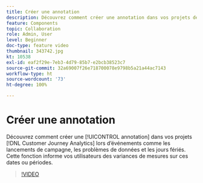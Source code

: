 ```yaml
---
title: Créer une annotation
description: Découvrez comment créer une annotation dans vos projets de Customer Journey Analytics lors d’événements tels que les lancements de campagne, les problèmes de données ou les jours fériés Cette fonction informe vos utilisateurs des variances de mesures sur ces dates ou périodes.
feature: Components
topic: Collaboration
role: Admin, User
level: Beginner
doc-type: feature video
thumbnail: 343742.jpg
kt: 10538
exl-id: eaf2f29e-7eb3-4d79-85b7-e2bcb38523c7
source-git-commit: 32a69007f26e718700078e9798b5a21a44ac7143
workflow-type: ht
source-wordcount: '73'
ht-degree: 100%

---
```


# Créer une annotation

Découvrez comment créer une [!UICONTROL annotation] dans vos projets [!DNL Customer Journey Analytics] lors d’événements comme les lancements de campagne, les problèmes de données et les jours fériés. Cette fonction informe vos utilisateurs des variances de mesures sur ces dates ou périodes.

>[!VIDEO](https://video.tv.adobe.com/v/343742/?quality=12&learn=on)
